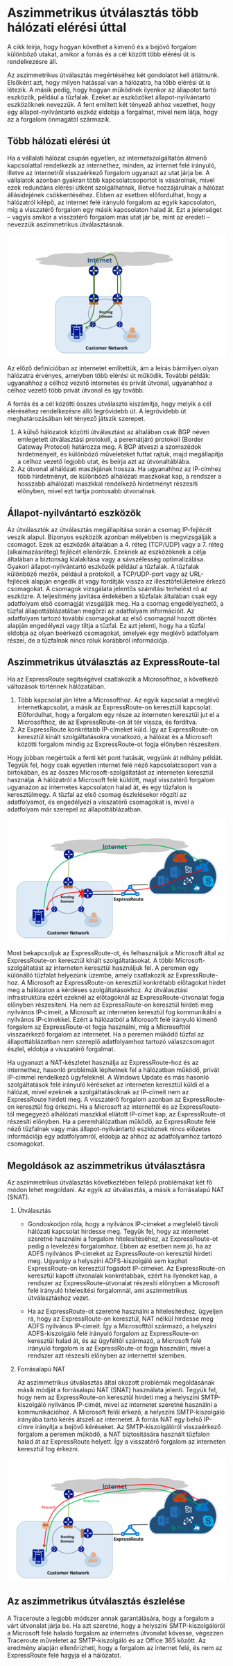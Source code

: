 <properties
   pageTitle="Aszimmetrikus útválasztás | Microsoft Azure"
   description="Ebben a cikkben arra adunk választ, hogy hogyan oldja meg a problémákat, amelyek akkor lépnek fel, ha az aszimmetrikus útválasztást használó hálózatban ugyanazon célhelyre több kapcsolat is mutat."
   documentationCenter="na"
   services="expressroute"
   authors="osamazia"
   manager="carmonm"
   editor=""/>
<tags
   ms.service="expressroute"
   ms.devlang="na"
   ms.topic="get-started-article" 
   ms.tgt_pltfrm="na"
   ms.workload="infrastructure-services"
   ms.date="08/23/2016"
   ms.author="osamazia"/>

# Aszimmetrikus útválasztás több hálózati elérési úttal

A cikk leírja, hogy hogyan követhet a kimenő és a bejövő forgalom különböző utakat, amikor a forrás és a cél között több elérési út is rendelkezésre áll.

Az aszimmetrikus útválasztás megértéséhez két gondolatot kell átlátnunk. Elsőként azt, hogy milyen hatással van a hálózatra, ha több elérési út is létezik. A másik pedig, hogy hogyan működnek ilyenkor az állapotot tartó eszközök, például a tűzfalak. Ezeket az eszközöket állapot-nyilvántartó eszközöknek nevezzük. A fent említett két tényező ahhoz vezethet, hogy egy állapot-nyilvántartó eszköz eldobja a forgalmat, mivel nem látja, hogy az a forgalom önmagától származik.

## Több hálózati elérési út

Ha a vállalati hálózat csupán egyetlen, az internetszolgáltatón átmenő kapcsolattal rendelkezik az internethez, minden, az internet felé irányuló, illetve az internetről visszaérkező forgalom ugyanazt az utat járja be. A vállalatok azonban gyakran több kapcsolatcsoportot is vásárolnak, mivel ezek redundáns elérési útként szolgálhatnak, illetve hozzájárulnak a hálózat állásidejének csökkentéséhez. Ebben az esetben előfordulhat, hogy a hálózatról kilépő, az internet felé irányuló forgalom az egyik kapcsolaton, míg a visszatérő forgalom egy másik kapcsolaton halad át. Ezt a jelenséget – vagyis amikor a visszatérő forgalom más utat jár be, mint az eredeti – nevezzük aszimmetrikus útválasztásnak.

![Útválasztás (3)](./media/expressroute-asymmetric-routing/AsymmetricRouting3.png)

Az előző definícióban az internetet említettük, ám a leírás bármilyen olyan hálózatra érvényes, amelyben több elérési út működik. További példák: ugyanahhoz a célhoz vezető internetes és privát útvonal, ugyanahhoz a célhoz vezető több privát útvonal és így tovább. 

A forrás és a cél közötti összes útválasztó kiszámítja, hogy melyik a cél eléréséhez rendelkezésre álló legrövidebb út. A legrövidebb út meghatározásában két tényező játszik szerepet.

1.  A külső hálózatok közötti útválasztást az általában csak BGP néven emlegetett útválasztási protokoll, a peremátjáró protokoll (Border Gateway Protocol) határozza meg. A BGP átveszi a szomszédok hirdetményeit, és különböző műveleteket futtat rajtuk, majd megállapítja a célhoz vezető legjobb utat, és beírja azt az útvonaltáblába.
2.  Az útvonal alhálózati maszkjának hossza. Ha ugyanahhoz az IP-címhez több hirdetményt, de különböző alhálózati maszkokat kap, a rendszer a hosszabb alhálózati maszkkal rendelkező hirdetményt részesíti előnyben, mivel ezt tartja pontosabb útvonalnak.

## Állapot-nyilvántartó eszközök

Az útválasztók az útválasztás megállapítása során a csomag IP-fejlécét veszik alapul. Bizonyos eszközök azonban mélyebben is megvizsgálják a csomagot. Ezek az eszközök általában a 4. réteg (TCP/UDP) vagy a 7. réteg (alkalmazásréteg) fejlécét ellenőrzik. Ezeknek az eszközöknek a célja általában a biztonság kialakítása vagy a sávszélesség optimalizálása. Gyakori állapot-nyilvántartó eszközök például a tűzfalak. A tűzfalak különböző mezők, például a protokoll, a TCP/UDP-port vagy az URL-fejlécek alapján engedik át vagy fordítják vissza az illesztőfelületekre érkező csomagokat. A csomagok vizsgálata jelentős számítási terhelést ró az eszközre. A teljesítmény javítása érdekében a tűzfalak általában csak egy adatfolyam első csomagját vizsgálják meg. Ha a csomag engedélyezhető, a tűzfal állapottáblázatában megőrzi az adatfolyam információit. Az adatfolyam tartozó további csomagokat az első csomagnál hozott döntés alapján engedélyezi vagy tiltja a tűzfal. Ez azt jelenti, hogy ha a tűzfal eldobja az olyan beérkező csomagokat, amelyek egy meglévő adatfolyam részei, de a tűzfalnak nincs róluk korábbról információja.

## Aszimmetrikus útválasztás az ExpressRoute-tal

Ha az ExpressRoute segítségével csatlakozik a Microsofthoz, a következő változások történnek hálózatában.

1.  Több kapcsolat jön létre a Microsofthoz. Az egyik kapcsolat a meglévő internetkapcsolat, a másik az ExpressRoute-on keresztüli kapcsolat. Előfordulhat, hogy a forgalom egy része az interneten keresztül jut el a Microsofthoz, de az ExpressRoute-on át tér vissza, és fordítva.
2.  Az ExpressRoute konkrétabb IP-címeket küld. Így az ExpressRoute-on keresztül kínált szolgáltatásokra vonatkozó, a hálózat és a Microsoft közötti forgalom mindig az ExpressRoute-ot fogja előnyben részesíteni. 

Hogy jobban megértsük a fenti két pont hatását, vegyünk át néhány példát. Tegyük fel, hogy csak egyetlen internet felé néző kapcsolatcsoport van a birtokában, és az összes Microsoft-szolgáltatást az interneten keresztül használja. A hálózatról a Microsoft felé küldött, majd visszatérő forgalom ugyanazon az internetes kapcsolaton halad át, és egy tűzfalon is keresztülmegy. A tűzfal az első csomag észlelésekor rögzíti az adatfolyamot, és engedélyezi a visszatérő csomagokat is, mivel a adatfolyam már szerepel az állapottáblázatban.

![Útválasztás (1)](./media/expressroute-asymmetric-routing/AsymmetricRouting1.png)


Most bekapcsoljuk az ExpressRoute-ot, és felhasználjuk a Microsoft által az ExpressRoute-on keresztül kínált szolgáltatásokat. A többi Microsoft-szolgáltatást az interneten keresztül használjuk fel. A peremen egy különálló tűzfalat helyezünk üzembe, amely csatlakozik az ExpressRoute-hoz. A Microsoft az ExpressRoute-on keresztül konkrétabb előtagokat hirdet meg a hálózaton a kérdéses szolgáltatásokhoz. Az útválasztási infrastruktúra ezért ezeknél az előtagoknál az ExpressRoute-útvonalat fogja előnyben részesíteni. Ha nem az ExpressRoute-on keresztül hirdeti meg nyilvános IP-címeit, a Microsoft az interneten keresztül fog kommunikálni a nyilvános IP-címekkel. Ezért a hálózatból a Microsoft felé irányuló kimenő forgalom az ExpressRoute-ot fogja használni, míg a Microsofttól visszaérkező forgalom az internetet. Ha a peremen működő tűzfal az állapottáblázatban nem szereplő adatfolyamhoz tartozó válaszcsomagot észlel, eldobja a visszatérő forgalmat. 

Ha ugyanazt a NAT-készletet használja az ExpressRoute-hoz és az internethez, hasonló problémák léphetnek fel a hálózatban működő, privát IP-címmel rendelkező ügyfeleknél. A Windows Update és más hasonló szolgáltatások felé irányuló kéréseket az interneten keresztül küldi el a hálózat, mivel ezeknek a szolgáltatásoknak az IP-címeit nem az ExpressRoute hirdeti meg. A visszatérő forgalom azonban az ExpressRoute-on keresztül fog érkezni. Ha a Microsoft az internettől és az ExpressRoute-tól megegyező alhálózati maszkkal ellátott IP-címet kap, az ExpressRoute-ot részesíti előnyben. Ha a peremhálózatban működő, az ExpressRoute felé néző tűzfalnak vagy más állapot-nyilvántartó eszköznek nincs előzetes információja egy adatfolyamról, eldobja az ahhoz az adatfolyamhoz tartozó csomagokat. 

## Megoldások az aszimmetrikus útválasztásra

Az aszimmetrikus útválasztás következtében fellépő problémákat két fő módon lehet megoldani. Az egyik az útválasztás, a másik a forrásalapú NAT (SNAT). 

1. Útválasztás 

    - Gondoskodjon róla, hogy a nyilvános IP-címeket a megfelelő távoli hálózati kapcsolat hirdesse meg. Tegyük fel, hogy az internetet szeretné használni a forgalom hitelesítéséhez, az ExpressRoute-ot pedig a levelezési forgalomhoz. Ebben az esetben nem jó, ha az ADFS nyilvános IP-címeket az ExpressRoute-on keresztül hirdeti meg. Ugyanígy a helyszíni ADFS-kiszolgáló sem kaphat ExpressRoute-on keresztül fogadott IP-címeket. Az ExpressRoute-on keresztül kapott útvonalak konkrétabbak, ezért ha ilyeneket kap, a rendszer az ExpressRoute-útvonalat részesíti előnyben a Microsoft felé irányuló hitelesítési forgalomnál, ami aszimmetrikus útválasztáshoz vezet.

    - Ha az ExpressRoute-ot szeretné használni a hitelesítéshez, ügyeljen rá, hogy az ExpressRoute-on keresztül, NAT nélkül hirdesse meg ADFS nyilvános IP-címeit. Így a Microsofttól származó, a helyszíni ADFS-kiszolgáló felé irányuló forgalom az ExpressRoute-on keresztül halad át, és az ügyféltől származó, a Microsoft felé irányuló forgalom is az ExpressRoute-ot fogja használni, mivel a rendszer azt részesíti előnyben az internettel szemben. 

2. Forrásalapú NAT

    Az aszimmetrikus útválasztás által okozott problémák megoldásának másik módját a forrásalapú NAT (SNAT) használata jelenti. Tegyük fel, hogy nem az ExpressRoute-on keresztül hirdeti meg a helyszíni SMTP-kiszolgáló nyilvános IP-címét, mivel az internetet szeretné használni a kommunikációhoz. A Microsoft felől érkező, a helyszíni SMTP-kiszolgáló irányába tartó kérés átszeli az internetet. A forrás NAT egy belső IP-címre irányítja a bejövő kéréseket. Az SMTP-kiszolgálóról visszaérkező forgalom a peremen működő, a NAT biztosítására használt tűzfalon halad át az ExpressRoute helyett. Így a visszatérő forgalom az interneten keresztül fog érkezni. 


![Útválasztás (2)](./media/expressroute-asymmetric-routing/AsymmetricRouting2.png)

## Az aszimmetrikus útválasztás észlelése

A Traceroute a legjobb módszer annak garantálására, hogy a forgalom a várt útvonalat járja be. Ha azt szeretné, hogy a helyszíni SMTP-kiszolgálóról a Microsoft felé haladó forgalom az internetes útvonalat kövesse, végezzen Traceroute műveletet az SMTP-kiszolgáló és az Office 365 között. Az eredmény alapján ellenőrizheti, hogy a forgalom az internet felé, és nem az ExpressRoute felé hagyja el a hálózatot. 





<!--HONumber=sep16_HO1-->


